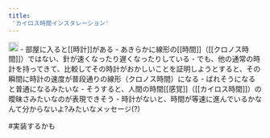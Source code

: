 ```yaml
---
title:
 'カイロス時間インスタレーション'
---
```


<img src='https://scrapbox.io/api/pages/blu3mo-public/public/icon' alt='public.icon' height="19.5"/>
- 部屋に入ると[[時計]]がある
    - あきらかに線形の[[時間]]（[[クロノス時間]]）ではない、針が速くなったり遅くなったりしている
    - でも、他の通常の時計を持ってきて、比較してその時計がおかしいことを証明しようとすると、その瞬間に時計の速度が普段通りの線形（クロノス時間）になる
        - ばれそうになると普通になるみたいな
    - そうすると、人間の時間[[感覚]]（[[カイロス時間]]）の曖昧さみたいなのが表現できそう
        - 時計がないと、時間が等速に進んでいるかなんて分からないよ?みたいなメッセージ(?)

#実装するかも
